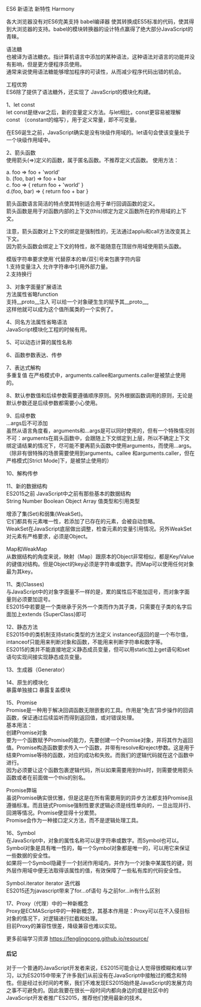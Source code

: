 ES6  新语法  新特性  Harmony

各大浏览器没有对ES6完美支持   babel编译器  使其转换成ES5标准的代码，使其得到大浏览器的支持。babel的模块转换器的设计特点赢得了绝大部分JavaScript的青睐。

语法糖 <br> 
也被译为语法糖衣。指计算机语言中添加的某种语法，这种语法对语言的功能并没有影响，但是更方便程序员使用。 <br>
通常来说使用语法糖能够增加程序的可读性，从而减少程序代码出错的机会。

工程优势 <br>
ES6除了提供了语法糖外，还实现了 JavaScript的模块化构建。

1、let const <br>
let const是继var之后，新的变量定义方法。与let相比，const更容易被理解 const （constant的缩写），用于定义常量，即不可变量。

在ES6诞生之前，JavaScript确实是没有块级作用域的。let语句会使该变量处于一个块级作用域中。

2、箭头函数 <br>
使用箭头(=>)定义的函数，属于匿名函数。不推荐定义式函数。
使用方法：

a. foo => foo + 'world'  <br>
b. (foo, bar) => foo + bar <br>
c. foo => {
	return foo + 'world'
}  <br>
d.(foo, bar) => {
	return foo + bar
}

箭头函数语言简洁的特点使其特别适合用于单行回调函数的定义。 <br>
箭头函数是用于对函数内部的上下文(this)绑定为定义函数所在的作用域的上下文。

注意，箭头函数对上下文的绑定是强制性的，无法通过applu和call方法改变其上下文。 <br>
因为箭头函数会绑定上下文的特性，故不能随意在顶层作用域使用箭头函数。

模版字符串要求使用`代替原本的单/双引号来包裹字符内容  <br>
1.支持变量注入   允许字符串中引用外部力量。 <br>
2.支持换行

3、对象字面量扩展语法 <br>
方法属性省略function       <br>
支持__proto__注入  可以给一个对象硬生生的赋予其__proto__,  <br>这样他就可以成为这个值所属类的一个实例了。

4、同名方法属性省略语法  <br>
JavaScript模块化工程的时候有用。

5、可以动态计算的属性名称 <br>

6、函数参数表达、传参

7、表达式解构 <br>  多重复值
在严格模式中，arguments.callee和arguments.caller是被禁止使用的。

8、默认参数值和后续参数需要遵循顺序原则。另外根据函数调用的原则，无论是默认参数还是后续参数都需要小心使用。

9、后续参数  <br>
...args后不可添加  <br>
虽然从语言角度看，arguments和...args是可以同时使用的，但有一个特殊情况则不可：arguments在肩头函数中，会跟随上下文绑定到上层，所以不确定上下文绑定请结果的情况下，尽可能不要再箭头函数中使用arguments，而使用...args。（除非有很特殊的场景需要使用到arguments。callee 和arguments.caller，但在严格模式[Strict Mode]下，是被禁止使用的）

10、解构传参 <br>

11、新的数据结构  <br>
ES2015之前 JavaScript中之前有那些基本的数据结构  <br>
String  Number  Boolean  Object Array  值类型和引用类型 <br>

增添了集(Set)和弱集(WeakSet)。 <br>
它们都具有元素唯一性，若添加了已存在的元素，会被自动忽略。 <br>
WeakSet在JavaScript底层做出调整，检查元素的变量引用情况。另外WeakSet对元素有严格要求，必须是Object。

Map和WeakMap <br>
从数据结构的角度来说，映射（Map）跟原本的Object非常相似，都是Key/Value的键值对结构。但是Object的key必须是字符串或数字。而Map可以使用任何对象最为其key。

11、类(Classes) <br>
与JavaScript中的对象字面量不一样的是，累的属性后不能加逗号，而对象字面量则必须要加逗号。 <br>
ES2015中若要是一个类继承于另外一个类而作为其子类，只需要在子类的名字后面加上extends {SuperClass}即可

12、静态方法 <br>
ES2015中的类机制支持static类型的方法定义  instanceof返回的是一个布尔值，intanceof只能用来判断对象和函数，不能用来判断字符串和数字等。 <br>
ES2015的类并不能直接地定义静态成员变量，但可以用static加上get语句和set语句实现间接实现静态成员变量。

13、生成器（Generator） <br>

14、原生的模块化   <br>
暴露单独接口
暴露复盖模块

15、Promise <br>
Promise是一种用于解决回调函数无限嵌套的工具。作用是“免去”异步操作的回调函数，保证通过后续监听而得到返回值，或对错误处理。 <br>
基本用法： <br>
创建Promise对象 <br>
要为一个函数赋予Promise的能力，先要创建一个Promise对象，并将其作为返回值。Promise构造函数要求传入一个函数，并带有resolve和reject参数。这是用于结束Promise等待的函数，对应的成功和失败。而我们的逻辑代码就在这个函数中进行。 <br>
因为必须要让这个函数包裹逻辑代码，所以如果需要用到this时，则需要使用箭头函数或者在前面做一个this的别名。 <br>

Promise弊端 <br>
虽说Promise确实很优雅，但是这是在所有需要用到的异步方法都支持Promise且遵循标准。而且链式Promise强制性要求逻辑必须是线性单向的，一旦出现并行、回溯等情况。Promise便显得十分累赘。 <br>
Promise会作为一种接口定义方法，而不是逻辑处理工具。

16、Symbol  <br>
在JavaScript中，对象的属性名称可以是字符串或数字。而Symbol也可以。 <br>
Symbol对象是具有唯一性的，每一个Symbol对象都是唯一的，可以用它来保证一些数据的安全性。<br>
如果将一个Symbol隐藏于一个封闭作用域内，并作为一个对象中某属性的键，则外层作用域中便无法取得该属性的值，有效保障了一些私有库的代码安全性。 <br>

Symbol.iterator   iterator 迭代器  <br>
ES2015还为javascript带来了for...of语句    与之前for...in有什么区别


17、Proxy（代理）中的一种新概念  <br>
Proxy是ECMAScript中的一种新概念，其基本作用是：Proxy可以在不入侵目标对象的情况下，对逻辑进行拦截和处理。 <br>
目前Proxy的兼容性很差，降级兼容也难以实现。


更多前端学习资源  https://fenglingcong.github.io/resource/


<h4>后记</h4>
对于一个普通的JavaScript开发者来说，ES2015可能会让人觉得很模糊和难以学习，以为ES2015中带来了许多我们从前没有在JavaScript中接触过的概念和特性。但是经过长时间的考察，我们不难发现ES2015始终是JavaScript的发展方向之事不可避免的。因此我要在很长一段时间内都向身边的或是社区中的JavaScript开发者推广ES2015，推荐他们使用最新的技术。



